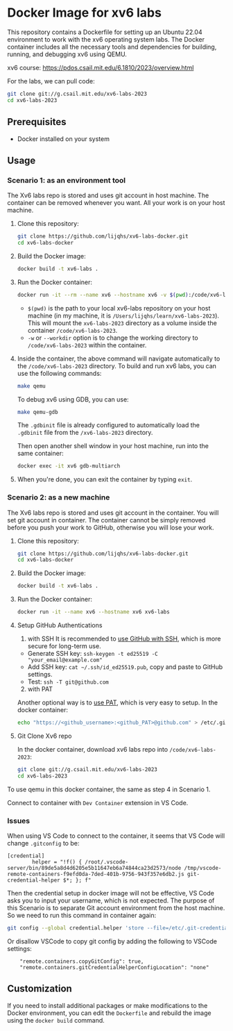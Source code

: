# Docker Image for xv6 labs

This repository contains a Dockerfile for setting up an Ubuntu 22.04 environment to work with the xv6 operating system labs. The Docker container includes all the necessary tools and dependencies for building, running, and debugging xv6 using QEMU.

xv6 course: https://pdos.csail.mit.edu/6.1810/2023/overview.html

For the labs, we can pull code:

```sh
git clone git://g.csail.mit.edu/xv6-labs-2023
cd xv6-labs-2023
```

## Prerequisites

- Docker installed on your system

## Usage

### Scenario 1: as an environment tool

The Xv6 labs repo is stored and uses git account in host machine. The container can be removed whenever you want. All your work is on your host machine.

1. Clone this repository:

   ```sh
   git clone https://github.com/lijqhs/xv6-labs-docker.git
   cd xv6-labs-docker
   ```

2. Build the Docker image:

   ```sh
   docker build -t xv6-labs .
   ```

3. Run the Docker container:

   ```sh
   docker run -it --rm --name xv6 --hostname xv6 -v $(pwd):/code/xv6-labs-2023 -w /code/xv6-labs-2023 xv6-labs
   ```

   - `$(pwd)` is the path to your local xv6-labs repository on your host machine (in my machine, it is `/Users/lijqhs/learn/xv6-labs-2023`). This will mount the `xv6-labs-2023` directory as a volume inside the container `/code/xv6-labs-2023`.
   - `-w` or `--workdir` option is to change the working directory to `/code/xv6-labs-2023` within the container.

4. Inside the container, the above command will navigate automatically to the `/code/xv6-labs-2023` directory. To build and run xv6 labs, you can use the following commands:

   ```sh
   make qemu
   ```

   To debug xv6 using GDB, you can use:

   ```sh
   make qemu-gdb
   ```

   The `.gdbinit` file is already configured to automatically load the `.gdbinit` file from the `/xv6-labs-2023` directory.

   Then open another shell window in your host machine, run into the same container:

   ```sh
   docker exec -it xv6 gdb-multiarch
   ```

5. When you're done, you can exit the container by typing `exit`.



### Scenario 2: as a new machine

The Xv6 labs repo is stored and uses git account in the container. You will set git account in container. The container cannot be simply removed before you push your work to GitHub, otherwise you will lose your work.

1. Clone this repository:

   ```sh
   git clone https://github.com/lijqhs/xv6-labs-docker.git
   cd xv6-labs-docker
   ```

2. Build the Docker image:

   ```sh
   docker build -t xv6-labs .
   ```

3. Run the Docker container:

   ```sh
   docker run -it --name xv6 --hostname xv6 xv6-labs
   ```

4. Setup GitHub Authentications
   1. with SSH 
   It is recommended to [use GitHub with SSH](https://docs.github.com/en/authentication/connecting-to-github-with-ssh/generating-a-new-ssh-key-and-adding-it-to-the-ssh-agent), which is more secure for long-term use.
   - Generate SSH key: `ssh-keygen -t ed25519 -C "your_email@example.com"`
   - Add SSH key: `cat ~/.ssh/id_ed25519.pub`, copy and paste to GitHub settings.
   - Test: `ssh -T git@github.com`

   2. with PAT
   
   Another optional way is to [use PAT](https://docs.github.com/en/authentication/keeping-your-account-and-data-secure/managing-your-personal-access-tokens), which is very easy to setup. In the docker container:

   ```sh
   echo "https://<github_username>:<github_PAT>@github.com" > /etc/.git-credentials
   ```

1. Git Clone Xv6 repo

   In the docker container, download xv6 labs repo into `/code/xv6-labs-2023`:

   ```sh
   git clone git://g.csail.mit.edu/xv6-labs-2023
   cd xv6-labs-2023
   ```

To use qemu in this docker container, the same as step 4 in Scenario 1.

Connect to container with `Dev Container` extension in VS Code.

### Issues

When using VS Code to connect to the container, it seems that VS Code will change `.gitconfig` to be:

```
[credential]
        helper = "!f() { /root/.vscode-server/bin/89de5a8d4d6205e5b11647eb6a74844ca23d2573/node /tmp/vscode-remote-containers-f9efd0da-7ded-401b-9756-943f357e6db2.js git-credential-helper $*; }; f"
```

Then the credential setup in docker image will not be effective, VS Code asks you to input your username, which is not expected. The purpose of this Scenario is to separate Git account environment from the host machine. So we need to run this command in container again:

```sh
git config --global credential.helper 'store --file=/etc/.git-credentials'
```

Or disallow VSCode to copy git config by adding the following to VSCode settings:

```
    "remote.containers.copyGitConfig": true,
    "remote.containers.gitCredentialHelperConfigLocation": "none"
```

## Customization

If you need to install additional packages or make modifications to the Docker environment, you can edit the `Dockerfile` and rebuild the image using the `docker build` command.

